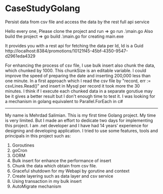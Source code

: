 # CaseStudyGolang
Persist data from csv file and access the data by the rest full api service

Hello every one, 
Please clone the project and run => go run .\main.go
Also build the project => go build .\main.go  for creating main.exe

It provides you with a rest api for fetching the data per Id, Id is a Guid 
http://localhost:8384/promotions/10121f45-45bf-4350-9547-d2961eda4329

For enhancing the process of csv file, I use bulk insert also chunk the data, which chunked by 1000. This chunkSize is an editable variable.
I could improve the speed of preparing the date and inserting 200,000 less than one minute. In a first approach which I read the csv file by "record, err := csvLines.Read()" and insert in Mysql per record it took more the 30 minutes. I think if I execute each chunked data in a separate gorutiue may be it gives a better result but I don't enough time to test it. I was looking for a mechanism in golang equivalent to Parallel.ForEach in c# 
 
------------------------------------------------------------------------------------
My name is Mehrdad Salimian. This is my first time Golang project. My time is very limited. But I made an effort to dedicate two days for implementing this project. I am .net developer and I have had 14 years’ experience for designing and developing application. I tried to use some features, tools and principals in this project such as:
1. Goroutines
2. goCron
3. GORM
4. Bulk insert for enhance the performance of insert
5. Chunk the data which obtain from csv file.
6. Graceful shutdown for my Webapi by gorutine and context
7. Create layering such as data layer and csv service
8. Using transaction in my bulk insert
9. AutoMigrate mechanism



